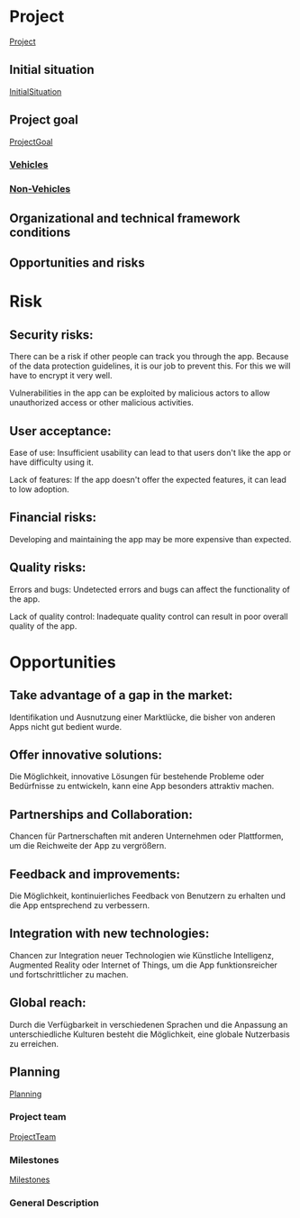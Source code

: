 # Project
[Project](Project.md)

## Initial situation
[InitialSituation](InitialSituation.md)

## Project goal
[ProjectGoal](ProjectGoal.md)

### [Vehicles](Vehicles.md)


### [Non-Vehicles](NonVehicles.md)

## Organizational and technical framework conditions

## Opportunities and risks


# Risk


## Security risks:

There can be a risk if other people can track you through the app. 
Because of the data protection guidelines, it is our job to prevent this. 
For this we will have to encrypt it very well.

Vulnerabilities in the app can be exploited by malicious actors to allow unauthorized access or other malicious activities.

## User acceptance:

Ease of use: Insufficient usability can lead to
that users don't like the app or have difficulty using it.

Lack of features: If the app doesn't offer the expected features, it can lead to low adoption.

## Financial risks:

Developing and maintaining the app may be more expensive than expected.

## Quality risks:

Errors and bugs: Undetected errors and bugs can affect the functionality of the app.

Lack of quality control: Inadequate quality control can result in poor overall quality of the app.


# Opportunities


## Take advantage of a gap in the market:

Identifikation und Ausnutzung einer Marktlücke, die bisher von anderen Apps nicht gut bedient wurde.

## Offer innovative solutions:

Die Möglichkeit, innovative Lösungen für bestehende Probleme oder Bedürfnisse zu entwickeln, kann eine App besonders attraktiv machen.

## Partnerships and Collaboration:

Chancen für Partnerschaften mit anderen Unternehmen oder Plattformen, um die Reichweite der App zu vergrößern.

## Feedback and improvements:

Die Möglichkeit, kontinuierliches Feedback von Benutzern zu erhalten und die App entsprechend zu verbessern.

## Integration with new technologies:

Chancen zur Integration neuer Technologien wie Künstliche Intelligenz, Augmented Reality oder Internet of Things, um die App funktionsreicher und fortschrittlicher zu machen.

## Global reach:

Durch die Verfügbarkeit in verschiedenen Sprachen und die Anpassung an unterschiedliche Kulturen besteht die Möglichkeit, eine globale Nutzerbasis zu erreichen.


## Planning
[Planning](Planning.md)

### Project team
[ProjectTeam](ProjectTeam.md)

### Milestones 
[Milestones](Milestones.md)

### General Description
